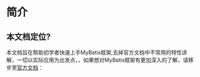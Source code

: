 # 简介

## 本文档定位?

本文档旨在帮助初学者快速上手MyBatis框架,去掉官方文档中不常用的特性讲解，一切以实际应用为出发点，，如果想对MyBatis框架有更加深入的了解，请移步至[官方文档](http://www.mybatis.org/mybatis-3/zh/index.html)： 

